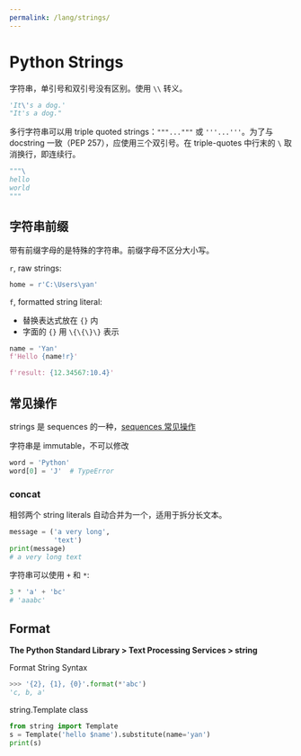 ```yaml
---
permalink: /lang/strings/
---
```


# Python Strings

字符串，单引号和双引号没有区别。使用 `\\` 转义。

```py
'It\'s a dog.'
"It's a dog."
```

多行字符串可以用 triple quoted strings：`"""..."""` 或 `'''...'''`。为了与 docstring 一致（PEP 257），应使用三个双引号。在 triple-quotes 中行末的 `\` 取消换行，即连续行。

```py
"""\
hello
world
"""
```

## 字符串前缀

带有前缀字母的是特殊的字符串。前缀字母不区分大小写。

`r`, raw strings:

```py
home = r'C:\Users\yan'
```

`f`, formatted string literal:

- 替换表达式放在 `{}` 内
- 字面的 `{}` 用 `\{\{\}\}` 表示

```py
name = 'Yan'
f'Hello {name!r}'

f'result: {12.34567:10.4}'
```

## 常见操作

strings 是 sequences 的一种，[sequences 常见操作](sequences.md)

字符串是 immutable，不可以修改

```py
word = 'Python'
word[0] = 'J'  # TypeError
```

### concat

相邻两个 string literals 自动合并为一个，适用于拆分长文本。

```py
message = ('a very long',
           'text')
print(message)
# a very long text
```

字符串可以使用 `+` 和 `*`:

```py
3 * 'a' + 'bc'
# 'aaabc'
```

## Format

**The Python Standard Library > Text Processing Services > string**

Format String Syntax

```py
>>> '{2}, {1}, {0}'.format(*'abc')
'c, b, a'
```

string.Template class

```py
from string import Template
s = Template('hello $name').substitute(name='yan')
print(s)
```
